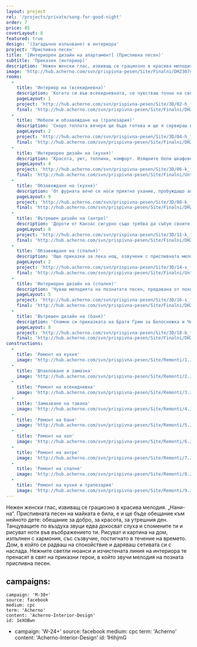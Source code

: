 ```yaml
---
layout: project
rel: '/projects/private/song-for-good-night' 
order: 7
price: 85
coverLayout: 8
featured: true
design: '(Загадъчно излъчване) в интериора'
project: 'Приспивна песен'
title: '[Интериорен дизайн на апартамент] (Приспивна песен)'
subtitle: 'Приказен (интериор)'
description: 'Нежен женски глас, извиващ се грациозно в красива мелодия. „Нани-на“. Нежните светли нюанси и изчистената линия на интериора те пренасят в свят на приказни герои, в който звучи мелодия на позната приспивна песен.'
image: 'http://hub.acherno.com/svn/prispivna-pesen/Site/Finalni/DH230741_2_3_4_5%20copy.jpg'
rooms:
  -
    title: 'Интериор на (всекидневна)'
    description: 'Когато си във всекидневната, се чувстваш точно на своето място. Тук си събрал символи на години прекрасен живот, спомени от множество пътешествия по света – истинска колекция от мигове'
    pageLayout: 1
    project: 'http://hub.acherno.com/svn/prispivna-pesen/Site/3D/02-h_f.jpg'
    final: 'http://hub.acherno.com/svn/prispivna-pesen/Site/Finalni/DH230746_47_48_49_50%20copy.jpg'
  -
    title: 'Мебели и обзавеждане на (трапезария)'
    description: 'Скоро топлата вечеря ще бъде готова и ще я сервираш в елегантната трапезария. Двата дивана, които се срещат в единия ъгъл на светлото помещение, приласкават с форма, обещаваща удобство. Сядаш на тях със семейството или с приятели и говорите дълго и напоително. Когато утихнете, гледате игривите пламъци в камината или филма, който по-рано сте избрали заедно.'
    pageLayout: 2
    project: 'http://hub.acherno.com/svn/prispivna-pesen/Site/3D/04-h_f.jpg'
    final: 'http://hub.acherno.com/svn/prispivna-pesen/Site/Finalni/DH230731_2_3_4_5%20copy.jpg'
  -
    title: 'Интериорен дизайн на (кухня)'
    description: 'Красота, уют, топлина, комфорт. Изящните бели шкафове и гърбът на кухнята, напомнящ пачуърк, те пренасят в музикална приказка. Всяко кътче е само твое, а приготвянето на храната е по-лесно и още по-приятно занимание. '
    pageLayout: 4
    project: 'http://hub.acherno.com/svn/prispivna-pesen/Site/3D/06-k_f.jpg'
    final: 'http://hub.acherno.com/svn/prispivna-pesen/Site/Finalni/Untitled_Panorama2%20copy.jpg'
  -
    title: 'Обзавеждане на (кухня)'
    description: 'От фурната вече се носи приятно ухание, пробуждащо апетита на малки и големи. Ястието ще бъде поднесено след броени минути.'
    pageLayout: 9
    project: 'http://hub.acherno.com/svn/prispivna-pesen/Site/3D/08-k_f.jpg'
    final: 'http://hub.acherno.com/svn/prispivna-pesen/Site/Finalni/DH230696_697_698_699_700%20copy.jpg'
  -
    title: 'Вътрешен дизайн на (антре)'
    description: 'Дороти от Канзас сигурно също трябва да събуе своите вълшебни червени обувки все някъде. Защо не именно тук? Антрето в бледи цветове и с шкафове, събиращи всичко необходимо, е достойна прелюдия към „звученето“ на целия дом.'
    pageLayout: 8
    project: 'http://hub.acherno.com/svn/prispivna-pesen/Site/3D/11-k_f.jpg'
    final: 'http://hub.acherno.com/svn/prispivna-pesen/Site/Finalni/DH230606_07_08_09_10%20copy.jpg'
  -
    title: 'Обзавеждане на (спалня)'
    description: 'Още приказки за лека нощ, озвучени с приспивната мелодия и облечени в бяло, слонова кост и розово, в текстил на цветя. Удобно метално легло, на което спиш като на розов облак и се събуждаш зареден с енергия.'
    pageLayout: 2
    project: 'http://hub.acherno.com/svn/prispivna-pesen/Site/3D/14-s_f.jpg'
    final: 'http://hub.acherno.com/svn/prispivna-pesen/Site/Finalni/Untitled_Panorama6%20copy.jpg'
  -
    title: 'Интериорен дизайн на (спалня)'
    description: 'Чуваш мелодията на познатата песен, предавана от поколение на поколение – първо на предците ти, после на теб, на децата и на внуците ти. Кой знае какво е скрито в гардероба – ключ за врата към непознат свят или единствена стъклена пантофка?'
    pageLayout: 5
    project: 'http://hub.acherno.com/svn/prispivna-pesen/Site/3D/16-s_f.jpg'
    final: 'http://hub.acherno.com/svn/prispivna-pesen/Site/Finalni/DH230841_2_3_4_5%20copy.jpg'
  -
    title: 'Вътрешен дизайн на (баня)'
    description: 'Спомни си приказката на Братя Грим за Белоснежка и Червенорозка, за уединената къща на сестрите и за двата розови храста на входа й – единият с бели, а другият с червени рози. Кокетна баня. Сетивата ти са завладени от чистотата на бялото и нежността на розовото, от букета от цветя, с които декорирахме стените. Усещаш ли аромата им?'
    pageLayout: 8
    project: 'http://hub.acherno.com/svn/prispivna-pesen/Site/3D/18-b_f.jpg'
    final: 'http://hub.acherno.com/svn/prispivna-pesen/Site/Finalni/DH230796_797_798_799_800%20copy.jpg'
constructions:
  -
    title: 'Ремонт на кухня'
    image: 'http://hub.acherno.com/svn/prispivna-pesen/Site/Remonti/1.JPG'
  -
    title: 'Шпакловане и замазка'
    image: 'http://hub.acherno.com/svn/prispivna-pesen/Site/Remonti/2.JPG'
  -
    title: 'Ремонт на всекидневна'
    image: 'http://hub.acherno.com/svn/prispivna-pesen/Site/Remonti/3.JPG'
  -
    title: 'Замазване на тавана'
    image: 'http://hub.acherno.com/svn/prispivna-pesen/Site/Remonti/4.JPG'
  -
    title: 'Ремонт на баня'
    image: 'http://hub.acherno.com/svn/prispivna-pesen/Site/Remonti/5.JPG'
  -
    title: 'Ремонт на хол'
    image: 'http://hub.acherno.com/svn/prispivna-pesen/Site/Remonti/6.JPG'
  -
    title: 'Ремонт на антре'
    image: 'http://hub.acherno.com/svn/prispivna-pesen/Site/Remonti/7.JPG'
  -
    title: 'Ремонт на спалня'
    image: 'http://hub.acherno.com/svn/prispivna-pesen/Site/Remonti/8.JPG'
  -
    title: 'Ремонт на кухня и трапезария'
    image: 'http://hub.acherno.com/svn/prispivna-pesen/Site/Remonti/9.JPG'    
---
```

Нежен женски глас, извиващ се грациозно в красива мелодия. „Нани-на“. Приспивната песен на майката е била, е и ще бъде обещание към нейното дете: обещание за добро, за красота, за утрешния ден. Танцуващите по въздуха звуци едва докосват слуха и спомените ти и рисуват ноти във въображението ти. Рисуват и картина на дом, изпълнен с хармония, със съзвучие, постигнато в течение на времето. Дом, в който се радваш на спокойствие и даряваш сетивата си с наслада. Нежните светли нюанси и изчистената линия на интериора те пренасят в свят на приказни герои, в който звучи мелодия на позната приспивна песен.

campaigns:
  -
    campaign: 'M-30+' 
    source: facebook
    medium: cpc
    term: 'Acherno'
    content: 'Acherno-Interior-Design'
    id: 1eXOBwn
  -
    campaign: 'W-24+' 
    source: facebook
    medium: cpc
    term: 'Acherno'
    content: 'Acherno-Interior-Design'
    id: 1HihjmG
